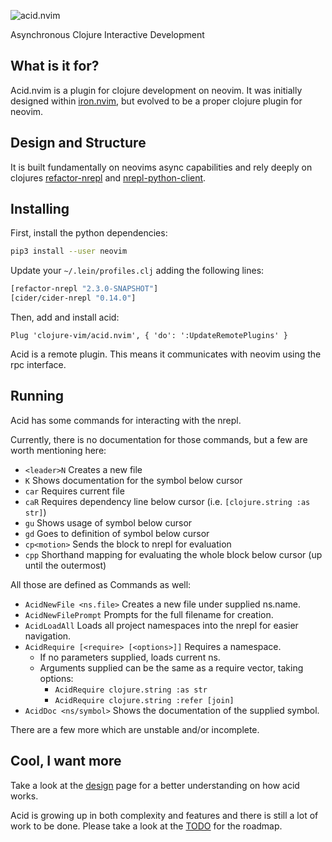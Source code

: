 ![acid.nvim](https://raw.githubusercontent.com/clojure-vim/acid.nvim/master/acidnvim.png)

Asynchronous Clojure Interactive Development

## What is it for?

Acid.nvim is a plugin for clojure development on neovim.
It was initially designed within [iron.nvim](http://github.com/clojure-vim/iron.nvim), but evolved to be a proper clojure plugin for neovim.

## Design and Structure

It is built fundamentally on neovims async capabilities and rely deeply on clojures
[refactor-nrepl](https://github.com/clojure-emacs/refactor-nrepl) and
[nrepl-python-client](https://github.com/cemerick/nrepl-python-client).

## Installing

First, install the python dependencies:

```bash
pip3 install --user neovim
```

Update your `~/.lein/profiles.clj` adding the following lines:
```clj
[refactor-nrepl "2.3.0-SNAPSHOT"]
[cider/cider-nrepl "0.14.0"]
```

Then, add and install acid:

```vim
Plug 'clojure-vim/acid.nvim', { 'do': ':UpdateRemotePlugins' }
```

Acid is a remote plugin. This means it communicates with neovim using the rpc interface.

## Running

Acid has some commands for interacting with the nrepl.

Currently, there is no documentation for those commands, but a few are worth
mentioning here:

* `<leader>N` Creates a new file
* `K` Shows documentation for the symbol below cursor
* `car` Requires current file
* `caR` Requires dependency line below cursor (i.e. `[clojure.string :as str]`)
* `gu` Shows usage of symbol below cursor
* `gd` Goes to definition of symbol below cursor
* `cp<motion>` Sends the block to nrepl for evaluation
* `cpp` Shorthand mapping for evaluating the whole block below cursor (up until the outermost)

All those are defined as Commands as well:

* `AcidNewFile <ns.file>` Creates a new file under supplied ns.name.
* `AcidNewFilePrompt` Prompts for the full filename for creation.
* `AcidLoadAll` Loads all project namespaces into the nrepl for easier navigation.
* `AcidRequire [<require> [<options>]]` Requires a namespace.
  * If no parameters supplied, loads current ns.
  * Arguments supplied can be the same as a require vector, taking options:
    * `AcidRequire clojure.string :as str`
    * `AcidRequire clojure.string :refer [join]`
* `AcidDoc <ns/symbol>` Shows the documentation of the supplied symbol.

There are a few more which are unstable and/or incomplete.

## Cool, I want more


Take a look at the [design](https://github.com/clojure-vim/acid.nvim/blob/master/DESIGN.md) page
for a better understanding on how acid works.

Acid is growing up in both complexity and features and there is still a lot of work to be done.
Please take a look at the [TODO](https://github.com/clojure-vim/acid.nvim/blob/master/TODO.md) for the roadmap.
